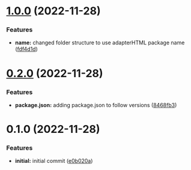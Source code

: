 

# [1.0.0](https://github.com/MohammadBnei/go-html-adapter/compare/0.2.0...1.0.0) (2022-11-28)


### Features

* **name:** changed folder structure to use adapterHTML package name ([fdf4d1d](https://github.com/MohammadBnei/go-html-adapter/commit/fdf4d1d104f8a0608ec222a015a134a9c39ff9bb))

# [0.2.0](https://github.com/MohammadBnei/go-html-adapter/compare/0.1.0...0.2.0) (2022-11-28)


### Features

* **package.json:** adding package.json to follow versions ([8468fb3](https://github.com/MohammadBnei/go-html-adapter/commit/8468fb36bbdaa532d4df4127fcec516ee0634ec2))

# 0.1.0 (2022-11-28)


### Features

* **initial:** initial commit ([e0b020a](https://github.com/MohammadBnei/go-html-adapter/commit/e0b020abe4ef991906faacf3fba5d4925990e677))